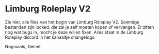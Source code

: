 # Limburg Roleplay V2
Zie hier, alle files van het begin van Limburg Roleplay V2. Sommige bestanden zijn locked, die zal je zelf moeten kopen of vervangen. Er zitten nog wat bugs in, mocht je deze willen fixen. Alles staat in de Limburg Roleplay discord in het kanaaltje changelogs.

Nogmaals,
Geniet
